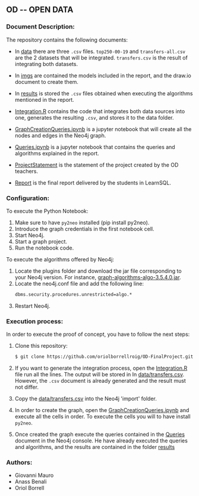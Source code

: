 ﻿## OD -- OPEN DATA

### Document Description:

The repository contains the following documents:

* In [data](https://github.com/oriolborrellroig/OD-FinalProject/tree/master/data) there are three `.csv` files. `top250-00-19` and `transfers-all.csv` are the 2 datasets that will be integrated. `transfers.csv` is the result of integrating both datasets.

* In [imgs](https://github.com/oriolborrellroig/OD-FinalProject/tree/master/imgs) are contained the models included in the report, and the draw.io document to create them.

* In [results](https://github.com/oriolborrellroig/OD-FinalProject/tree/master/results) is stored the `.csv` files obtained when executing the algorithms mentioned in the report.

* [Integration.R](https://github.com/oriolborrellroig/OD-FinalProject/blob/master/Integration.R) contains the code that integrates both data sources into one, generates the resulting `.csv`, and stores it to the data folder.

* [GraphCreationQueries.ipynb](https://github.com/oriolborrellroig/OD-FinalProject/blob/master/GraphCreationQueries.ipynb) is a jupyter notebook that will create all the nodes and edges in the Neo4j graph.

* [Queries.ipynb]() is a jupyter notebook that contains the queries and algorithms explained in the report.

* [ProjectStatement](https://github.com/oriolborrellroig/OD-FinalProject/blob/master/ProjectStatement.pdf) is the statement of the project created by the OD teachers.

* [Report]() is the final report delivered by the students in LearnSQL.

### Configuration:
To execute the Python Notebook:
 1. Make sure to have `py2neo` installed (pip install py2neo).
 2. Introduce the graph credentials in the first notebook cell.
 3. Start Neo4j.
 4. Start a graph project.
 4. Run the notebook code.
 
To execute the algorithms offered by Neo4j:
 1. Locate the plugins folder and download the jar file corresponding to your Neo4j version. For instance,
 [graph-algorithms-algo-3.5.4.0.jar](https://github.com/neo4j-contrib/neo4j-graph-algorithms/releases/download/3.5.4.0/graph-algorithms-algo-3.5.4.0.jar).
 2. Locate the neo4j.conf file and add the following line:
    ```sh
    dbms.security.procedures.unrestricted=algo.*
    ```
 3. Restart Neo4j.

### Execution process:

In order to execute the proof of concept, you have to follow the next steps:
 1. Clone this repository:
    ```sh
    $ git clone https://github.com/oriolborrellroig/OD-FinalProject.git
    ```
 2. If you want to generate the integration process, open the [Integration.R]() file run all the lines. The output will be stored in In [data/transfers.csv](https://github.com/oriolborrellroig/OD-FinalProject/blob/master/data/transfers.csv). However, the `.csv` document is already generated and the result must not differ.

 3. Copy the [data/transfers.csv](https://github.com/oriolborrellroig/OD-FinalProject/blob/master/data/transfers.csv) into the Neo4j 'import' folder.

 4. In order to create the graph, open the [GraphCreationQueries.ipynb]() and execute all the cells in order. To execute the cells you will to have install `py2neo`.

 5. Once created the graph execute the queries contained in the [Queries]() document in the Neo4j console. He have already executed the queries and algorithms, and the results are contained in the folder [results](https://github.com/oriolborrellroig/OD-FinalProject/tree/master/results)

### Authors:
 * Giovanni Mauro
 * Anass Benali
 * Oriol Borrell

